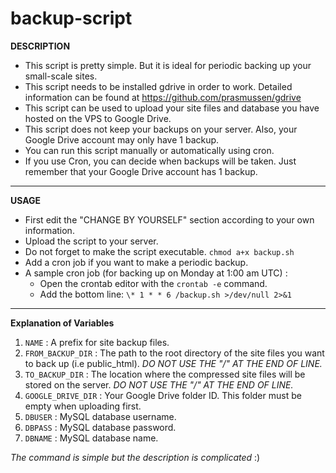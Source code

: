 # backup-script
**DESCRIPTION**

 - This script is pretty simple. But it is ideal for periodic backing up your small-scale sites.
 - This script needs to be installed gdrive in order to work. Detailed information can be found at https://github.com/prasmussen/gdrive
 - This script can be used to upload your site files and database you have hosted on the VPS to Google Drive.
 -   This script does not keep your backups on your server. Also, your Google Drive account may only have 1 backup.
 - You can run this script manually or automatically using cron.
 - If you use Cron, you can decide when backups will be taken.  Just remember that your Google Drive account has 1 backup.


----------


**USAGE**

 - First edit the "CHANGE BY YOURSELF" section according to your own information.
 - Upload the script to your server.
 - Do not forget to make the script executable. `chmod a+x backup.sh`
 - Add a cron job if you want to make a periodic backup.
 - A sample cron job (for backing up on Monday at 1:00 am UTC) :
	 - Open the crontab editor with the  `crontab -e`  command.
    - Add the bottom line: `\* 1 * * 6 /backup.sh >/dev/null 2>&1`
   


----------


**Explanation of Variables**

    

 1. `NAME` : A prefix for site backup files.
 2. `FROM_BACKUP_DIR` : The path to the root directory of the site files you want to back up (i.e public_html). *DO NOT USE THE "/" AT THE END OF LINE.*
 3. `TO_BACKUP_DIR` : The location where the compressed site files will be stored on the server. *DO NOT USE THE "/" AT THE END OF LINE.*
 4. `GOOGLE_DRIVE_DIR` : Your Google Drive folder ID. This folder must be empty when uploading first.
 5. `DBUSER` : MySQL database username.
 6. `DBPASS` : MySQL database password.
 7. `DBNAME` : MySQL database name.
 

*The command is simple but the description is complicated* :)
